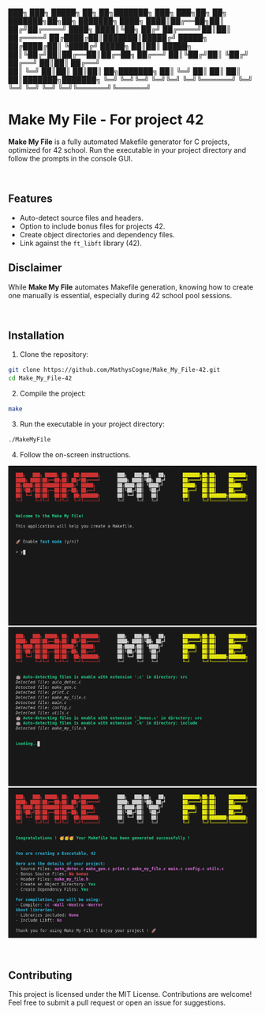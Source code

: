███╗   ███╗ █████╗ ██╗  ██╗███████╗    ███╗   ███╗██╗   ██╗    ███████╗██╗██╗     ███████╗
████╗ ████║██╔══██╗██║ ██╔╝██╔════╝    ████╗ ████║╚██╗ ██╔╝    ██╔════╝██║██║     ██╔════╝
██╔████╔██║███████║█████╔╝ █████╗      ██╔████╔██║ ╚████╔╝     █████╗  ██║██║     █████╗  
██║╚██╔╝██║██╔══██║██╔═██╗ ██╔══╝      ██║╚██╔╝██║  ╚██╔╝      ██╔══╝  ██║██║     ██╔══╝  
██║ ╚═╝ ██║██║  ██║██║  ██╗███████╗    ██║ ╚═╝ ██║   ██║       ██║     ██║███████╗███████╗
╚═╝     ╚═╝╚═╝  ╚═╝╚═╝  ╚═╝╚══════╝    ╚═╝     ╚═╝   ╚═╝       ╚═╝     ╚═╝╚══════╝╚══════╝

# Make My File - For project 42

**Make My File** is a fully automated Makefile generator for C projects, optimized for 42 school. Run the executable in your project directory and follow the prompts in the console GUI.


&nbsp;

## Features

- Auto-detect source files and headers.
- Option to include bonus files for projects 42.
- Create object directories and dependency files.
- Link against the `ft_libft` library (42).

## Disclaimer

While **Make My File** automates Makefile generation, knowing how to create one manually is essential, especially during 42 school pool sessions.


&nbsp;

## Installation

1. Clone the repository:
```bash
git clone https://github.com/MathysCogne/Make_My_File-42.git
cd Make_My_File-42
```
2. Compile the project:
```bash
make
```
3. Run the executable in your project directory:
```bash
./MakeMyFile
```
4. Follow the on-screen instructions.

![Configuration Screen](screenshots/config_screen.png)
![Automatic Detection](screenshots/auto_detec_screen.png)
![End Screen](screenshots/end_screen.png)

&nbsp;

## Contributing

This project is licensed under the MIT License. Contributions are welcome! Feel free to submit a pull request or open an issue for suggestions.

&nbsp;